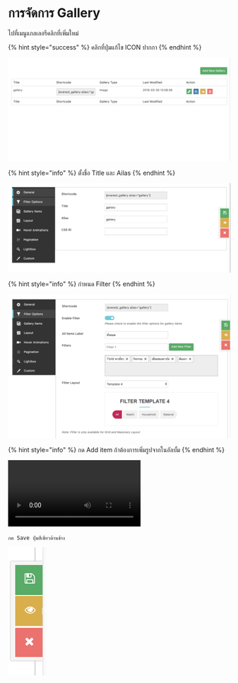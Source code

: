 # การจัดการ Gallery

ไปที่เมนูแกลเลอรีคลิกที่เพิ่มใหม่

{% hint style="success" %}
คลิกที่ปุ่มแก้ไข ICON ปากกา
{% endhint %}

![&#xE2B;&#xE19;&#xE49;&#xE32; Gallery](.gitbook/assets/2562-03-30-20.15.39.png)

{% hint style="info" %}
ตั้งชื่อ Title และ Ailas
{% endhint %}



![General](.gitbook/assets/2562-03-30-20.18.18.png)

{% hint style="info" %}
กำหนด Filter 
{% endhint %}

![Filter option](.gitbook/assets/2562-03-30-20.18.35.png)

{% hint style="info" %}
กด Add item ถ้าต้องการเพิ่มรูปจากในอัลบั้ม
{% endhint %}

![Gallery Items](.gitbook/assets/2562-03-30-20.28.53.mov)

```
กด Save ปุ่มสีเขียวด้านข้าง
```

![&#xE41;&#xE16;&#xE1A;&#xE14;&#xE49;&#xE32;&#xE19;&#xE02;&#xE49;&#xE32;&#xE07;](.gitbook/assets/2562-03-30-20.30.13.png)

